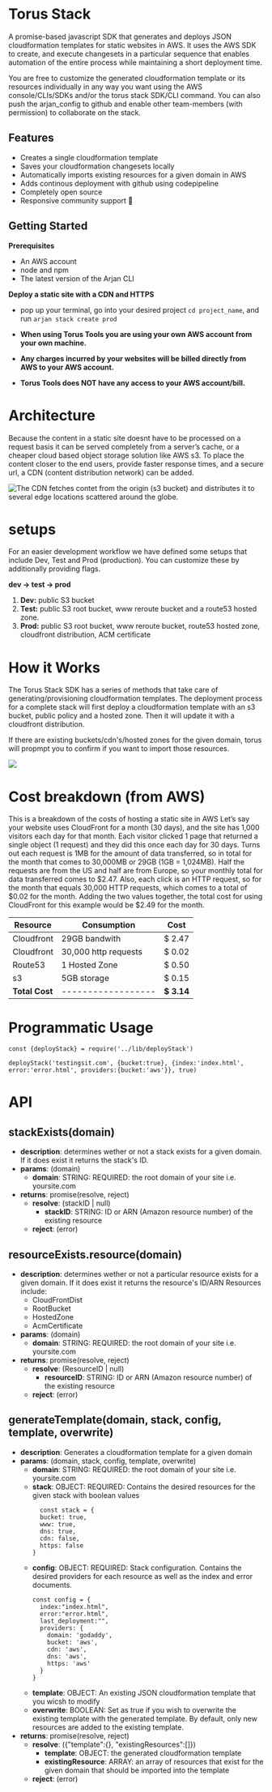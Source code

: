 # Torus Stack
A promise-based javascript SDK that generates and deploys JSON cloudformation templates for static websites in AWS. It uses the AWS SDK to create, and execute changesets in a particular sequence that enables automation of the entire process while maintaining a short deployment time.

You are free to customize the generated cloudformation template or its resources individually in any way you want using the AWS console/CLIs/SDKs and/or the torus stack SDK/CLI command. You can also push the arjan_config to github and enable other team-members (with permission) to collaborate on the stack.

## Features
- Creates a single cloudformation template
- Saves your cloudformation changesets locally
- Automatically imports existing resources for a given domain in AWS
- Adds continous deployment with github using codepipeline
- Completely open source
- Responsive community support 🙂
## Getting Started

**Prerequisites**

- An AWS account 
- node and npm
- The latest version of the Arjan CLI

**Deploy a static site with a CDN and HTTPS** 

- pop up your terminal, go into your desired project `cd project_name`, and run `arjan stack create prod`


- **When using Torus Tools you are using your own AWS account from your own machine.**
- **Any charges incurred by your websites will be billed directly from AWS to your AWS account.**
- **Torus Tools does NOT have any access to your AWS account/bill.**


# Architecture

Because the content in a static site doesnt have to be processed on a request basis it can be served completely from a server’s cache, or a cheaper cloud based object storage solution like AWS s3. To place the content closer to the end users, provide faster response times, and a secure url, a CDN (content distribution network) can be added.

![The CDN fetches contet from the origin (s3 bucket) and distributes it to several edge locations scattered around the globe.](img/jam_stack_architecture.png)

# setups

For an easier development workflow we have defined some setups that include Dev, Test and Prod (production). You can customize these by additionally providing flags.

**dev → test → prod**


1. **Dev:** public S3 bucket
2. **Test:** public S3 root bucket, www reroute bucket and a route53 hosted zone.
3. **Prod:** public S3 root bucket, www reroute bucket, route53 hosted zone, cloudfront distribution, ACM certificate
# How it Works

The Torus Stack SDK has a series of methods that take care of generating/provisioning cloudformation templates. The deployment process for a complete stack will first deploy a cloudformation template with an s3 bucket, public policy and a hosted zone. Then it will update it with a cloudfront distribution.

If there are existing buckets/cdn's/hosted zones for the given domain, torus will propmpt you to confirm if you want to import those resources.

![](img/how-torus-stack-works.png)

# Cost breakdown (from AWS)

This is a breakdown of the costs of hosting a static site in AWS
Let’s say your website uses CloudFront for a month (30 days), and the site has 1,000 visitors each day for that month. Each visitor clicked 1 page that returned a single object (1 request) and they did this once each day for 30 days. Turns out each request is 1MB for the amount of data transferred, so in total for the month that comes to 30,000MB or 29GB (1GB = 1,024MB). Half the requests are from the US and half are from Europe, so your monthly total for data transferred comes to $2.47. Also, each click is an HTTP request, so for the month that equals 30,000 HTTP requests, which comes to a total of $0.02 for the month. Adding the two values together, the total cost for using CloudFront for this example would be $2.49 for the month.

| **Resource**   | **Consumption**      | **Cost**   |
| -------------- | -------------------- | ---------- |
| Cloudfront     | 29GB bandwith        | $ 2.47     |
| Cloudfront     | 30,000 http requests | $ 0.02     |
| Route53        | 1 Hosted Zone        | $ 0.50     |
| s3             | 5GB storage          | $ 0.15     |
| **Total Cost** | ------------------   | **$ 3.14** |


# Programmatic Usage
    const {deployStack} = require('../lib/deployStack')
    
    deployStack('testingsit.com', {bucket:true}, {index:'index.html', error:'error.html', providers:{bucket:'aws'}}, true)


# API

## stackExists(domain)
- **description**: determines wether or not a stack exists for a given domain. If it does exist it returns the stack's ID.
- **params**: (domain)
  - **domain**: STRING: REQUIRED: the root domain of your site i.e. yoursite.com
- **returns**: promise(resolve, reject)
  - **resolve**: (stackID | null)
    - **stackID**: STRING: ID or ARN (Amazon resource number) of the existing resource
  - **reject**: (error) 

## resourceExists.resource(domain)
- **description**: determines wether or not a particular resource exists for a given domain. If it does exist it returns the resource's ID/ARN Resources include:
  - CloudFrontDist
  - RootBucket
  - HostedZone
  - AcmCertificate
- **params**: (domain)
  - **domain**: STRING: REQUIRED: the root domain of your site i.e. yoursite.com
- **returns**: promise(resolve, reject)
  - **resolve**: (ResourceID | null)
    - **resourceID**: STRING: ID or ARN (Amazon resource number) of the existing resource
  - **reject**: (error) 

## generateTemplate(domain, stack, config, template, overwrite)
- **description**: Generates a cloudformation template for a given domain
- **params**: (domain, stack, config, template, overwrite)
  - **domain**: STRING: REQUIRED: the root domain of your site i.e. yoursite.com
  - **stack**: OBJECT: REQUIRED: Contains the desired resources for the given stack with boolean values
    ```
      const stack = {
      bucket: true,
      www: true,
      dns: true,
      cdn: false,
      https: false
    }
    ```
  - **config**: OBJECT: REQUIRED: Stack configuration. Contains the desired providers for each resource as well as the index and error documents.
    ```
    const config = {
      index:"index.html",
      error:"error.html",
      last_deployment:"",
      providers: {
        domain: 'godaddy',
        bucket: 'aws',
        cdn: 'aws',
        dns: 'aws',
        https: 'aws'
      }
    }
    ```
  - **template**: OBJECT: An existing JSON cloudformation template that you wicsh to modify
  - **overwrite**: BOOLEAN: Set as true if you wish to overwrite the existing template with the generated template. By default, only new resources are added to the existing template.
- **returns**: promise(resolve, reject)
  - **resolve**: ({"template":{}, "existingResources":[]})
    - **template**: OBJECT: the generated cloudformation template
    - **existingResource**: ARRAY: an array of resources that exist for the given domain that should be imported into the template
  - **reject**: (error)

